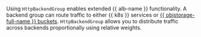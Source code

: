 Using `HttpBackendGroup` enables extended {{ alb-name }} functionality. A backend group can route traffic to either {{ k8s }} services or [{{ objstorage-full-name }} buckets](../../storage/concepts/bucket.md). `HttpBackendGroup` allows you to distribute traffic across backends proportionally using relative weights.